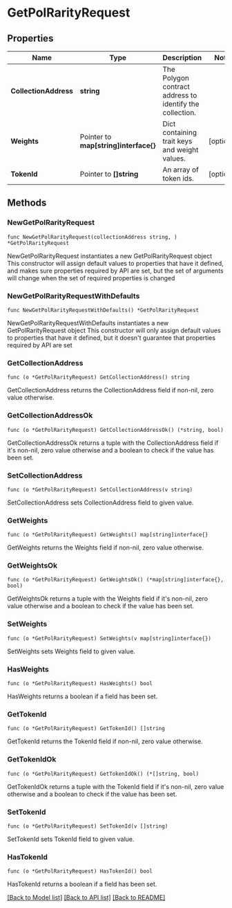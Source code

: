 # GetPolRarityRequest

## Properties

Name | Type | Description | Notes
------------ | ------------- | ------------- | -------------
**CollectionAddress** | **string** | The Polygon contract address to identify the collection. | 
**Weights** | Pointer to **map[string]interface{}** | Dict containing trait keys and weight values. | [optional] 
**TokenId** | Pointer to **[]string** | An array of token ids. | [optional] 

## Methods

### NewGetPolRarityRequest

`func NewGetPolRarityRequest(collectionAddress string, ) *GetPolRarityRequest`

NewGetPolRarityRequest instantiates a new GetPolRarityRequest object
This constructor will assign default values to properties that have it defined,
and makes sure properties required by API are set, but the set of arguments
will change when the set of required properties is changed

### NewGetPolRarityRequestWithDefaults

`func NewGetPolRarityRequestWithDefaults() *GetPolRarityRequest`

NewGetPolRarityRequestWithDefaults instantiates a new GetPolRarityRequest object
This constructor will only assign default values to properties that have it defined,
but it doesn't guarantee that properties required by API are set

### GetCollectionAddress

`func (o *GetPolRarityRequest) GetCollectionAddress() string`

GetCollectionAddress returns the CollectionAddress field if non-nil, zero value otherwise.

### GetCollectionAddressOk

`func (o *GetPolRarityRequest) GetCollectionAddressOk() (*string, bool)`

GetCollectionAddressOk returns a tuple with the CollectionAddress field if it's non-nil, zero value otherwise
and a boolean to check if the value has been set.

### SetCollectionAddress

`func (o *GetPolRarityRequest) SetCollectionAddress(v string)`

SetCollectionAddress sets CollectionAddress field to given value.


### GetWeights

`func (o *GetPolRarityRequest) GetWeights() map[string]interface{}`

GetWeights returns the Weights field if non-nil, zero value otherwise.

### GetWeightsOk

`func (o *GetPolRarityRequest) GetWeightsOk() (*map[string]interface{}, bool)`

GetWeightsOk returns a tuple with the Weights field if it's non-nil, zero value otherwise
and a boolean to check if the value has been set.

### SetWeights

`func (o *GetPolRarityRequest) SetWeights(v map[string]interface{})`

SetWeights sets Weights field to given value.

### HasWeights

`func (o *GetPolRarityRequest) HasWeights() bool`

HasWeights returns a boolean if a field has been set.

### GetTokenId

`func (o *GetPolRarityRequest) GetTokenId() []string`

GetTokenId returns the TokenId field if non-nil, zero value otherwise.

### GetTokenIdOk

`func (o *GetPolRarityRequest) GetTokenIdOk() (*[]string, bool)`

GetTokenIdOk returns a tuple with the TokenId field if it's non-nil, zero value otherwise
and a boolean to check if the value has been set.

### SetTokenId

`func (o *GetPolRarityRequest) SetTokenId(v []string)`

SetTokenId sets TokenId field to given value.

### HasTokenId

`func (o *GetPolRarityRequest) HasTokenId() bool`

HasTokenId returns a boolean if a field has been set.


[[Back to Model list]](../README.md#documentation-for-models) [[Back to API list]](../README.md#documentation-for-api-endpoints) [[Back to README]](../README.md)


